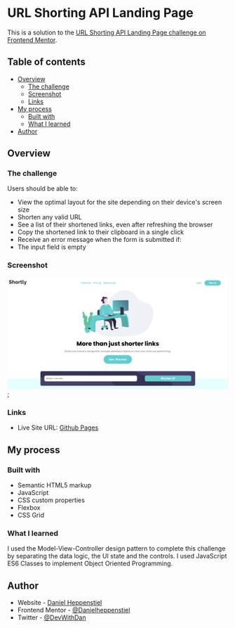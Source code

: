 #  URL Shorting API Landing Page

This is a solution to the [URL Shorting API Landing Page challenge on Frontend Mentor](https://www.frontendmentor.io/challenges/url-shortening-api-landing-page-2ce3ob-G).

## Table of contents

- [Overview](#overview)
  - [The challenge](#the-challenge)
  - [Screenshot](#screenshot)
  - [Links](#links)
- [My process](#my-process)
  - [Built with](#built-with)
  - [What I learned](#what-i-learned)
- [Author](#author)

## Overview

### The challenge

Users should be able to:

- View the optimal layout for the site depending on their device's screen size
- Shorten any valid URL
- See a list of their shortened links, even after refreshing the browser
- Copy the shortened link to their clipboard in a single click
- Receive an error message when the form is submitted if:
- The input field is empty

### Screenshot

![alt text](./images/final%20img.png);

### Links

- Live Site URL: [Github Pages](https://danielheppenstiel.github.io/URL-Shorting-App/)

## My process

### Built with

- Semantic HTML5 markup
- JavaScript
- CSS custom properties
- Flexbox
- CSS Grid


### What I learned

I used the Model-View-Controller design pattern to complete this challenge by separating the data logic, the UI state and the controls. I used JavaScript ES6 Classes to implement Object Oriented Programming.

## Author

- Website - [Daniel Heppenstiel](https://danielheppenstiel.dev/)
- Frontend Mentor - [@Danielheppenstiel](https://www.frontendmentor.io/profile/Danielheppenstiel)
- Twitter - [@DevWithDan](https://twitter.com/DevWithDan)
